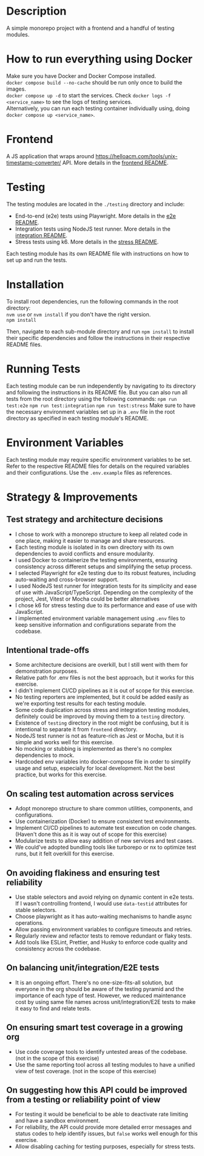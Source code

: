 # Description

A simple monorepo project with a frontend and a handful of testing modules.

# How to run everything using Docker

Make sure you have Docker and Docker Compose installed.  
`docker compose build --no-cache` should be run only once to build the images.  
`docker compose up -d` to start the services. Check `docker logs -f <service_name>` to see the logs of testing services.  
Alternatively, you can run each testing container individually using, doing `docker compose up <service_name>`.

# Frontend

A JS application that wraps around https://helloacm.com/tools/unix-timestamp-converter/ API. More details in the [frontend README](./frontend/README.md).

# Testing

The testing modules are located in the `./testing` directory and include:

- End-to-end (e2e) tests using Playwright. More details in the [e2e README](./testing/e2e/README.md).
- Integration tests using NodeJS test runner. More details in the [integration README](./testing/integration/README.md).
- Stress tests using k6. More details in the [stress README](./testing/stress/README.md).

Each testing module has its own README file with instructions on how to set up and run the tests.

# Installation

To install root dependencies, run the following commands in the root directory:  
`nvm use` or `nvm install` if you don't have the right version.  
`npm install`

Then, navigate to each sub-module directory and run `npm install` to install their specific dependencies and follow the instructions in their respective README files.

# Running Tests

Each testing module can be run independently by navigating to its directory and following the instructions in its README file.
But you can also run all tests from the root directory using the following commands:
`npm run test:e2e`
`npm run test:integration`
`npm run test:stress`
Make sure to have the necessary environment variables set up in a `.env` file in the root directory as specified in each testing module's README.

# Environment Variables

Each testing module may require specific environment variables to be set. Refer to the respective README files for details on the required variables and their configurations. Use the `.env.example` files as references.

# Strategy & Improvements

## Test strategy and architecture decisions

- I chose to work with a monorepo structure to keep all related code in one place, making it easier to manage and share resources.
- Each testing module is isolated in its own directory with its own dependencies to avoid conflicts and ensure modularity.
- I used Docker to containerize the testing environments, ensuring consistency across different setups and simplifying the setup process.
- I selected Playwright for e2e testing due to its robust features, including auto-waiting and cross-browser support.
- I used NodeJS test runner for integration tests for its simplicity and ease of use with JavaScript/TypeScript. Depending on the complexity of the project, Jest, Vitest or Mocha could be better alternatives
- I chose k6 for stress testing due to its performance and ease of use with JavaScript.
- I implemented environment variable management using `.env` files to keep sensitive information and configurations separate from the codebase.

## Intentional trade-offs

- Some architecture decisions are overkill, but I still went with them for demonstration purposes.
- Relative path for .env files is not the best approach, but it works for this exercise.
- I didn't implement CI/CD pipelines as it is out of scope for this exercise.
- No testing reporters are implemented, but it could be added easily as we're exporting test results for each testing module.
- Some code duplication across stress and integration testing modules, definitely could be improved by moving them to a `testing` directory.
- Existence of `testing` directory in the root might be confusing, but it is intentional to separate it from `frontend` directory.
- NodeJS test runner is not as feature-rich as Jest or Mocha, but it is simple and works well for this exercise.
- No mocking or stubbing is implemented as there's no complex dependencies to mock.
- Hardcoded env variables into docker-compose file in order to simplify usage and setup, especially for local development. Not the best practice, but works for this exercise.

## On scaling test automation across services

- Adopt monorepo structure to share common utilities, components, and configurations.
- Use containerization (Docker) to ensure consistent test environments.
- Implement CI/CD pipelines to automate test execution on code changes. (Haven't done this as it is way out of scope for this exercise)
- Modularize tests to allow easy addition of new services and test cases.
- We could've adopted bundling tools like turborepo or nx to optimize test runs, but it felt overkill for this exercise.

## On avoiding flakiness and ensuring test reliability

- Use stable selectors and avoid relying on dynamic content in e2e tests. If I wasn't controlling frontend, I would use `data-testid` attributes for stable selectors.
- Choose playwright as it has auto-waiting mechanisms to handle async operations.
- Allow passing environment variables to configure timeouts and retries.
- Regularly review and refactor tests to remove redundant or flaky tests.
- Add tools like ESLint, Prettier, and Husky to enforce code quality and consistency across the codebase.

## On balancing unit/integration/E2E tests

- It is an ongoing effort. There's no one-size-fits-all solution, but everyone in the org should be aware of the testing pyramid and the importance of each type of test.
  However, we reduced maintenance cost by using same file names across unit/integration/E2E tests to make it easy to find and relate tests.

## On ensuring smart test coverage in a growing org

- Use code coverage tools to identify untested areas of the codebase. (not in the scope of this exercise)
- Use the same reporting tool across all testing modules to have a unified view of test coverage. (not in the scope of this exercise)

## On suggesting how this API could be improved from a testing or reliability point of view

- For testing it would be beneficial to be able to deactivate rate limiting and have a sandbox environment.
- For reliability, the API could provide more detailed error messages and status codes to help identify issues, but `false` works well enough for this exercise.
- Allow disabling caching for testing purposes, especially for stress tests.
